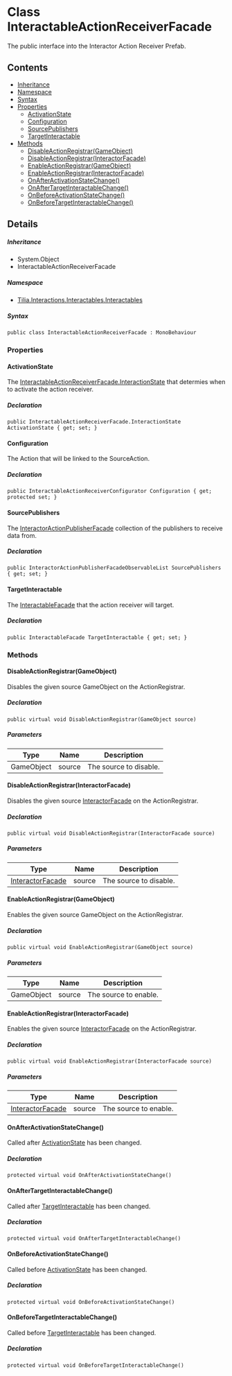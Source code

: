 # Class InteractableActionReceiverFacade

The public interface into the Interactor Action Receiver Prefab.

## Contents

* [Inheritance]
* [Namespace]
* [Syntax]
* [Properties]
  * [ActivationState]
  * [Configuration]
  * [SourcePublishers]
  * [TargetInteractable]
* [Methods]
  * [DisableActionRegistrar(GameObject)]
  * [DisableActionRegistrar(InteractorFacade)]
  * [EnableActionRegistrar(GameObject)]
  * [EnableActionRegistrar(InteractorFacade)]
  * [OnAfterActivationStateChange()]
  * [OnAfterTargetInteractableChange()]
  * [OnBeforeActivationStateChange()]
  * [OnBeforeTargetInteractableChange()]

## Details

##### Inheritance

* System.Object
* InteractableActionReceiverFacade

##### Namespace

* [Tilia.Interactions.Interactables.Interactables]

##### Syntax

```
public class InteractableActionReceiverFacade : MonoBehaviour
```

### Properties

#### ActivationState

The [InteractableActionReceiverFacade.InteractionState] that determies when to activate the action receiver.

##### Declaration

```
public InteractableActionReceiverFacade.InteractionState ActivationState { get; set; }
```

#### Configuration

The Action that will be linked to the SourceAction.

##### Declaration

```
public InteractableActionReceiverConfigurator Configuration { get; protected set; }
```

#### SourcePublishers

The [InteractorActionPublisherFacade] collection of the publishers to receive data from.

##### Declaration

```
public InteractorActionPublisherFacadeObservableList SourcePublishers { get; set; }
```

#### TargetInteractable

The [InteractableFacade] that the action receiver will target.

##### Declaration

```
public InteractableFacade TargetInteractable { get; set; }
```

### Methods

#### DisableActionRegistrar(GameObject)

Disables the given source GameObject on the ActionRegistrar.

##### Declaration

```
public virtual void DisableActionRegistrar(GameObject source)
```

##### Parameters

| Type | Name | Description |
| --- | --- | --- |
| GameObject | source | The source to disable. |

#### DisableActionRegistrar(InteractorFacade)

Disables the given source [InteractorFacade] on the ActionRegistrar.

##### Declaration

```
public virtual void DisableActionRegistrar(InteractorFacade source)
```

##### Parameters

| Type | Name | Description |
| --- | --- | --- |
| [InteractorFacade] | source | The source to disable. |

#### EnableActionRegistrar(GameObject)

Enables the given source GameObject on the ActionRegistrar.

##### Declaration

```
public virtual void EnableActionRegistrar(GameObject source)
```

##### Parameters

| Type | Name | Description |
| --- | --- | --- |
| GameObject | source | The source to enable. |

#### EnableActionRegistrar(InteractorFacade)

Enables the given source [InteractorFacade] on the ActionRegistrar.

##### Declaration

```
public virtual void EnableActionRegistrar(InteractorFacade source)
```

##### Parameters

| Type | Name | Description |
| --- | --- | --- |
| [InteractorFacade] | source | The source to enable. |

#### OnAfterActivationStateChange()

Called after [ActivationState] has been changed.

##### Declaration

```
protected virtual void OnAfterActivationStateChange()
```

#### OnAfterTargetInteractableChange()

Called after [TargetInteractable] has been changed.

##### Declaration

```
protected virtual void OnAfterTargetInteractableChange()
```

#### OnBeforeActivationStateChange()

Called before [ActivationState] has been changed.

##### Declaration

```
protected virtual void OnBeforeActivationStateChange()
```

#### OnBeforeTargetInteractableChange()

Called before [TargetInteractable] has been changed.

##### Declaration

```
protected virtual void OnBeforeTargetInteractableChange()
```

[Tilia.Interactions.Interactables.Interactables]: README.md
[InteractableActionReceiverFacade.InteractionState]: InteractableActionReceiverFacade.InteractionState.md
[InteractableActionReceiverConfigurator]: InteractableActionReceiverConfigurator.md
[InteractorActionPublisherFacade]: ../Interactors/InteractorActionPublisherFacade.md
[InteractorActionPublisherFacadeObservableList]: ../Interactors/Collection/InteractorActionPublisherFacadeObservableList.md
[InteractableFacade]: InteractableFacade.md
[InteractorFacade]: ../Interactors/InteractorFacade.md
[ActivationState]: InteractableActionReceiverFacade.md#ActivationState
[TargetInteractable]: InteractableActionReceiverFacade.md#TargetInteractable
[ActivationState]: InteractableActionReceiverFacade.md#ActivationState
[TargetInteractable]: InteractableActionReceiverFacade.md#TargetInteractable
[Inheritance]: #Inheritance
[Namespace]: #Namespace
[Syntax]: #Syntax
[Properties]: #Properties
[ActivationState]: #ActivationState
[Configuration]: #Configuration
[SourcePublishers]: #SourcePublishers
[TargetInteractable]: #TargetInteractable
[Methods]: #Methods
[DisableActionRegistrar(GameObject)]: #DisableActionRegistrarGameObject
[DisableActionRegistrar(InteractorFacade)]: #DisableActionRegistrarInteractorFacade
[EnableActionRegistrar(GameObject)]: #EnableActionRegistrarGameObject
[EnableActionRegistrar(InteractorFacade)]: #EnableActionRegistrarInteractorFacade
[OnAfterActivationStateChange()]: #OnAfterActivationStateChange
[OnAfterTargetInteractableChange()]: #OnAfterTargetInteractableChange
[OnBeforeActivationStateChange()]: #OnBeforeActivationStateChange
[OnBeforeTargetInteractableChange()]: #OnBeforeTargetInteractableChange
